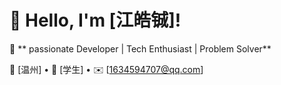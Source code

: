 # 👋 Hello, I'm [江皓铖]!

🚀 ** passionate Developer | Tech Enthusiast | Problem Solver**

📍 [温州] • 💼 [学生] • ✉️ [1634594707@qq.com]
